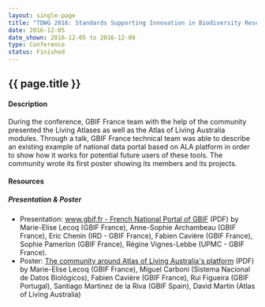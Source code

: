 ```yaml
--- 
layout: single-page
title: "TDWG 2016: Standards Supporting Innovation in Biodiversity Research and Conservation"
date: 2016-12-05
date_shown: 2016-12-05 to 2016-12-09
type: Conference
status: Finished
---
```


## {{ page.title }}

#### Description 

During the conference, GBIF France team with the help of the community presented the Living Atlases as well as the Atlas of Living Australia modules. Through a talk, GBIF France technical team was able to describe an existing example of national data portal based on ALA platform in order to show how it works for potential future users of these tools. The community wrote its first poster showing its members and its projects.
        
#### Resources 

##### Presentation & Poster
- Presentation: [www.gbif.fr - French National Portal of GBIF](/assets/presentation/tdwg-2016/11-Lecoq-ALF.pdf) (PDF) by 	Marie-Elise Lecoq (GBIF France), Anne-Sophie Archambeau (GBIF France), Eric Chenin (IRD - GBIF France), Fabien Cavière (GBIF France), Sophie Pamerlon (GBIF France), Régine Vignes-Lebbe (UPMC - GBIF France).
- Poster: [The community around Atlas of Living Australia's platform](/assets/presentation/tdwg-2016/11-poster-community.pdf) (PDF) by Marie-Elise Lecoq (GBIF France), Miguel Carboni (Sistema Nacional de Datos Biológicos), Fabien Cavière (GBIF France), Rui Figueira (GBIF Portugal), Santiago Martinez de la Riva (GBIF Spain), David Martin (Atlas of Living Australia)
